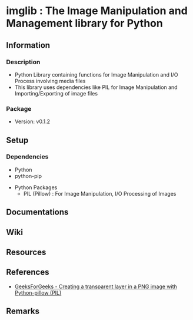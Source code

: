 # imglib : The Image Manipulation and Management library for Python

## Information
### Description
+ Python Library containing functions for Image Manipulation and I/O Process involving media files 
+ This library uses dependencies like PIL for Image Manipulation and Importing/Exporting of image files

### Package
+ Version: v0.1.2

## Setup
### Dependencies
+ Python
+ python-pip
- Python Packages
    + PIL (Pillow) : For Image Manipulation, I/O Processing of Images

## Documentations

## Wiki

## Resources

## References
+ [GeeksForGeeks - Creating a transparent layer in a PNG image with Python-pillow (PIL)](https://www.geeksforgeeks.org/create-transparent-png-image-with-python-pillow/)

## Remarks

